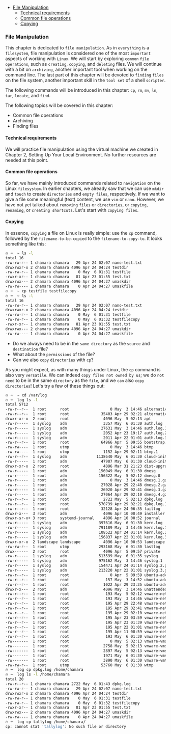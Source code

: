 - [File Manipulation](#file-manipulation)
  - [Technical requirements](#technical-requirements)
  - [Common file operations](#common-file-operations)
  - [Copying](#copying)
### File Manipulation
This chapter is dedicated to `file manipulation`. As in `everything`
is a `filesystem`, file manipulation is considered one of the most
`important` aspects of working with `Linux`. We will start by
exploring `common` `file` `operations`, such as `creating`, `copying`, and
`deleting` files. We will continue with a bit on `archiving`, another
important tool when working on the command line. The last part
of this chapter will be devoted to `finding` `files` on the file system,
another important skill in the `tool set` of a shell `scripter`.

The following commands will be introduced in this chapter: `cp`, `rm`,
`mv`, `ln`, `tar`, `locate`, and `find`.

The following topics will be covered in this chapter:
-   Common file operations
-   Archiving
-   Finding files

#### Technical requirements
We will practice file manipulation using the virtual machine we
created in Chapter 2, Setting Up Your Local Environment. No
further resources are needed at this point.

#### Common file operations
So far, we have mainly introduced commands related to
`navigation` on the Linux `filesystem`. In earlier chapters, we
already saw that we can use `mkdir` and `touch` to create `directories`
and `empty files`, respectively. If we want to give a file some
meaningful (text) content, we use `vim` or `nano`. However, we have
not yet talked about `removing` `files` or `directories`, or `copying`,
`renaming`, or `creating shortcuts`. Let's start with `copying files`.

#### Copying
In essence, `copying` a file on Linux is really simple: use the `cp`
command, followed by the `filename-to-be-copied` to the
`filename-to-copy-to`. It looks something like this:

```bash
🔥 ➜  ~ ls -l
total 16
-rw-rw-r-- 1 chamara chamara   29 Apr 24 02:07 nano-test.txt
drwxrwxr-x 2 chamara chamara 4096 Apr 24 04:24 testdir
-rw-rw-r-- 1 chamara chamara    0 May  6 01:31 testfile
-rwxr-xr-- 1 chamara chamara   81 Apr 23 01:55 test.txt
drwxrwx--- 2 chamara chamara 4096 Apr 24 04:27 umaskdir
-rw-rw---- 1 chamara chamara    0 Apr 24 04:27 umaskfile
🔥 ➜  ~ cp testfile testfilecopy
🔥 ➜  ~ ls -l
total 16
-rw-rw-r-- 1 chamara chamara   29 Apr 24 02:07 nano-test.txt
drwxrwxr-x 2 chamara chamara 4096 Apr 24 04:24 testdir
-rw-rw-r-- 1 chamara chamara    0 May  6 01:31 testfile
-rw-rw-r-- 1 chamara chamara    0 May  6 01:32 testfilecopy
-rwxr-xr-- 1 chamara chamara   81 Apr 23 01:55 test.txt
drwxrwx--- 2 chamara chamara 4096 Apr 24 04:27 umaskdir
-rw-rw---- 1 chamara chamara    0 Apr 24 04:27 umaskfile
```

-   Do we always need to be in the `same directory` as the
`source` and `destination` file?
-   What about the `permissions` of the file?
-   Can we also `copy` `directories` with `cp`?

As you might expect, as with many things under Linux, the `cp`
command is also very `versatile`. We can indeed `copy files not
owned by us`; we do `not` `need` to be in the same `directory` as the
`file`, and we `can` also `copy` `directories`! Let's try a few of these
things out:

```bash
🔥 ➜  ~ cd /var/log
🔥 ➜  log ls -l
total 5712
-rw-r--r--  1 root      root                  0 May  3 14:46 alternatives.log
-rw-r--r--  1 root      root              35403 Apr 29 02:21 alternatives.log.1
drwxr-xr-x  2 root      root               4096 May  5 02:13 apt
-rw-r-----  1 syslog    adm                3357 May  6 01:30 auth.log
-rw-r-----  1 syslog    adm               27631 May  3 14:46 auth.log.1
-rw-r-----  1 syslog    adm                2052 Apr 23 19:17 auth.log.2.gz
-rw-r-----  1 syslog    adm                2011 Apr 22 01:01 auth.log.3.gz
-rw-r--r--  1 root      root              64966 Apr  5 09:55 bootstrap.log
-rw-rw----  1 root      utmp                  0 May  3 14:46 btmp
-rw-rw----  1 root      utmp               1152 Apr 29 02:11 btmp.1
-rw-r--r--  1 syslog    adm             1138640 May  6 01:30 cloud-init.log
-rw-r-----  1 root      adm               47907 May  6 01:30 cloud-init-output.log
drwxr-xr-x  2 root      root               4096 Mar 31 21:23 dist-upgrade
-rw-r-----  1 root      adm              156049 May  6 01:30 dmesg
-rw-r-----  1 root      adm              156322 May  5 02:12 dmesg.0
-rw-r-----  1 root      adm                   0 May  3 14:46 dmesg.1.gz
-rw-r-----  1 root      adm               27028 Apr 29 22:48 dmesg.2.gz
-rw-r-----  1 root      adm               26920 Apr 29 02:41 dmesg.3.gz
-rw-r-----  1 root      adm               27064 Apr 29 02:10 dmesg.4.gz
-rw-r--r--  1 root      root               2722 May  5 02:13 dpkg.log
-rw-r--r--  1 root      root             570739 Apr 29 02:21 dpkg.log.1
-rw-r--r--  1 root      root              32128 Apr 24 06:35 faillog
drwxr-x---  3 root      adm                4096 Apr 10 00:49 installer
drwxr-sr-x+ 3 root      systemd-journal    4096 Apr 10 00:52 journal
-rw-r-----  1 syslog    adm              397616 May  6 01:30 kern.log
-rw-r-----  1 syslog    adm              791189 May  3 14:46 kern.log.1
-rw-r-----  1 syslog    adm              108522 Apr 24 01:14 kern.log.2.gz
-rw-r-----  1 syslog    adm              156837 Apr 22 01:01 kern.log.3.gz
drwxr-xr-x  2 landscape landscape          4096 Apr 10 00:53 landscape
-rw-rw-r--  1 root      utmp             293168 May  6 01:30 lastlog
drwx------  2 root      root               4096 Apr  5 09:57 private
-rw-r-----  1 syslog    adm              513599 May  6 01:35 syslog
-rw-r-----  1 syslog    adm              975162 May  3 14:46 syslog.1
-rw-r-----  1 syslog    adm              154471 Apr 24 01:14 syslog.2.gz
-rw-r-----  1 syslog    adm              213220 Apr 22 01:01 syslog.3.gz
-rw-r--r--  1 root      root                  0 Apr  5 09:59 ubuntu-advantage.log
-rw-r--r--  1 root      root                157 May  3 14:52 ubuntu-advantage-timer.log
-rw-r--r--  1 root      root               1022 Apr 29 23:35 ubuntu-advantage-timer.log.1
drwxr-x---  2 root      adm                4096 May  3 14:46 unattended-upgrades
-rw-r--r--  1 root      root                193 May  5 02:12 vmware-network.1.log
-rw-r--r--  1 root      root                193 May  3 14:46 vmware-network.2.log
-rw-r--r--  1 root      root                195 Apr 29 22:48 vmware-network.3.log
-rw-r--r--  1 root      root                195 Apr 29 02:41 vmware-network.4.log
-rw-r--r--  1 root      root                195 Apr 29 02:10 vmware-network.5.log
-rw-r--r--  1 root      root                195 Apr 23 03:59 vmware-network.6.log
-rw-r--r--  1 root      root                195 Apr 23 01:39 vmware-network.7.log
-rw-r--r--  1 root      root                195 Apr 22 01:01 vmware-network.8.log
-rw-r--r--  1 root      root                195 Apr 11 00:59 vmware-network.9.log
-rw-r--r--  1 root      root                193 May  6 01:30 vmware-network.log
-rw-------  1 root      root                  0 May  5 02:13 vmware-vmsvc-root.1.log
-rw-------  1 root      root               2758 May  5 02:13 vmware-vmsvc-root.2.log
-rw-------  1 root      root               2897 May  5 02:13 vmware-vmsvc-root.3.log
-rw-------  1 root      root               1971 May  6 01:30 vmware-vmsvc-root.log
-rw-------  1 root      root               3890 May  6 01:30 vmware-vmtoolsd-root.log
-rw-rw-r--  1 root      utmp              53760 May  6 01:30 wtmp
🔥 ➜  log cp dpkg.log /home/chamara 
🔥 ➜  log ls -l /home/chamara 
total 20
-rw-r--r-- 1 chamara chamara 2722 May  6 01:43 dpkg.log
-rw-rw-r-- 1 chamara chamara   29 Apr 24 02:07 nano-test.txt
drwxrwxr-x 2 chamara chamara 4096 Apr 24 04:24 testdir
-rw-rw-r-- 1 chamara chamara    0 May  6 01:31 testfile
-rw-rw-r-- 1 chamara chamara    0 May  6 01:32 testfilecopy
-rwxr-xr-- 1 chamara chamara   81 Apr 23 01:55 test.txt
drwxrwx--- 2 chamara chamara 4096 Apr 24 04:27 umaskdir
-rw-rw---- 1 chamara chamara    0 Apr 24 04:27 umaskfile
🔥 ➜  log cp tallylog /home/chamara/
cp: cannot stat 'tallylog': No such file or directory


